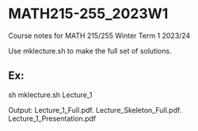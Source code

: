 # MATH215-255_2023W1
Course notes for MATH 215/255 Winter Term 1 2023/24


Use mklecture.sh to make the full set of solutions.

## Ex:

sh mklecture.sh Lecture_1

Output:  Lecture_1_Full.pdf. Lecture_Skeleton_Full.pdf. Lecture_1_Presentation.pdf
